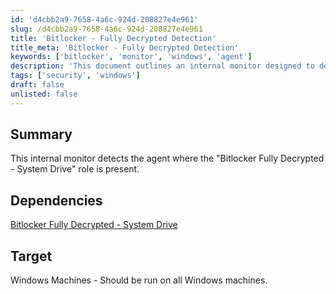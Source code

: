 ```yaml
---
id: 'd4cbb2a9-7658-4a6c-924d-208827e4e961'
slug: /d4cbb2a9-7658-4a6c-924d-208827e4e961
title: 'Bitlocker - Fully Decrypted Detection'
title_meta: 'Bitlocker - Fully Decrypted Detection'
keywords: ['bitlocker', 'monitor', 'windows', 'agent']
description: 'This document outlines an internal monitor designed to detect the agent where the "Bitlocker Fully Decrypted - System Drive" role is present on Windows machines. It provides insights into the dependencies and target systems for effective monitoring.'
tags: ['security', 'windows']
draft: false
unlisted: false
---
```


## Summary

This internal monitor detects the agent where the "Bitlocker Fully Decrypted - System Drive" role is present.

## Dependencies

[Bitlocker Fully Decrypted - System Drive](/docs/7bd935f9-13db-4189-b119-276635e4d5cb)

## Target

Windows Machines - Should be run on all Windows machines.


